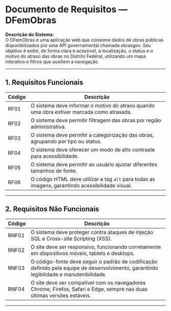 # Documento de Requisitos — DFemObras

**Descrição do Sistema:**  
O DFemObras é uma aplicação web que consome dados de obras públicas disponibilizados por uma API governamental chamada obrasgov. Seu objetivo é exibir, de forma clara e acessível, a localização, o status e o motivo do atraso das obras no Distrito Federal, utilizando um mapa interativo e filtros que auxiliem a navegação.

---

## 1. Requisitos Funcionais

| Código | Descrição |
|--------|-----------|
| RF01 | O sistema deve informar o motivo do atraso quando uma obra estiver marcada como atrasada. |
| RF02 | O sistema deve permitir filtragem das obras por região administrativa. |
| RF03 | O sistema deve permitir a categorização das obras, agrupando por tipo ou status. |
| RF04 | O sistema deve oferecer um modo de alto contraste para acessibilidade. |
| RF05 | O sistema deve permitir ao usuário ajustar diferentes tamanhos de fonte. |
| RF06 | O código HTML deve utilizar a tag `alt` para todas as imagens, garantindo acessibilidade visual. |

---

## 2. Requisitos Não Funcionais

| Código | Descrição |
|--------|-----------|
| RNF01 | O sistema deve proteger contra ataques de injeção SQL e Cross-site Scripting (XSS). |
| RNF02 | O site deve ser responsivo, funcionando corretamente em dispositivos móveis, tablets e desktops. |
| RNF03 | O código-fonte deve seguir o padrão de codificação definido pela equipe de desenvolvimento, garantindo legibilidade e manutenibilidade. |
| RNF04 | O site deve ser compatível com os navegadores Chrome, Firefox, Safari e Edge, sempre nas duas últimas versões estáveis. |

---


